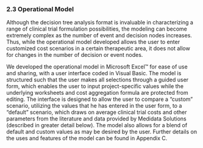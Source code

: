 ### 2.3 Operational Model

Although the decision tree analysis format is invaluable in characterizing a range of clinical trial formulation possibilities, the modeling can become extremely complex as the number of event and decision nodes increases. Thus, while the operational model developed allows the user to enter customized cost scenarios in a certain therapeutic area, it does not allow for changes in the number of decision or event nodes.

We developed the operational model in Microsoft Excel™ for ease of use and sharing, with a user interface coded in Visual Basic. The model is structured such that the user makes all selections through a guided user form, which enables the user to input project-specific values while the underlying worksheets and cost aggregation formula are protected from editing. The interface is designed to allow the user to compare a “custom” scenario, utilizing the values that he has entered in the user form, to a “default” scenario, which draws on average clinical trial costs and other parameters from the literature and data provided by Medidata Solutions (described in greater detail below). The model also allows for a blend of default and custom values as may be desired by the user. Further details on the uses and features of the model can be found in Appendix C.


